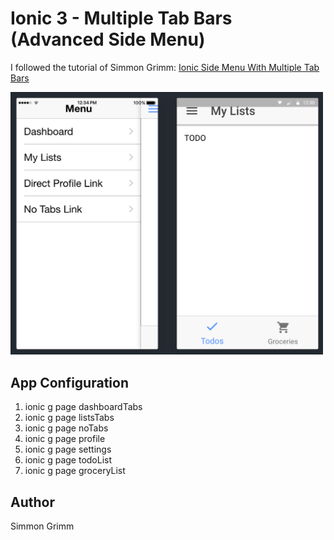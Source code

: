 # Ionic 3 - Multiple Tab Bars (Advanced Side Menu)

I followed the tutorial of Simmon Grimm: [Ionic Side Menu With Multiple Tab Bars](https://youtu.be/IzUip9UEqV0)

<img src="https://github.com/martha-softwaredeveloper/Ionic3-MultipleTabBars/blob/master/src/assets/screenshot.png" width="500"/>

## App Configuration
1. ionic g page dashboardTabs
2. ionic g page listsTabs
3. ionic g page noTabs
4. ionic g page profile
5. ionic g page settings
6. ionic g page todoList
6. ionic g page groceryList

## Author

Simmon Grimm